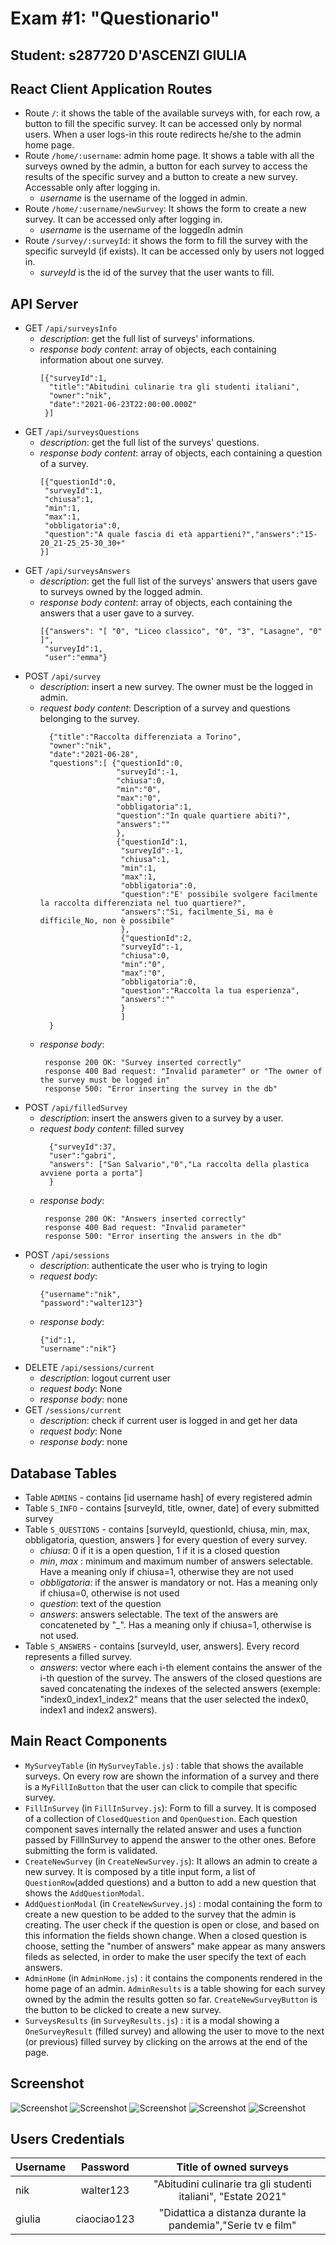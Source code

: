 # Exam #1: "Questionario"
## Student: s287720 D'ASCENZI GIULIA 


## React Client Application Routes

- Route `/`: it shows the table of the available surveys with, for each row, a button to fill the specific survey. It can be accessed only by normal users. When a user logs-in this route redirects he/she to the admin home page.
- Route `/home/:username`: admin home page. It shows a table with all the surveys owned by the admin, a button for each survey to access the results of the specific survey and a button to create a new survey. Accessable only after logging in.
  - *username* is the username of the logged in admin.
- Route `/home/:username/newSurvey`: It shows the form to create a new survey. It can be accessed only after logging in.
  - *username* is the username of the loggedIn admin
- Route `/survey/:surveyId`: it shows the form to fill the survey with the specific surveyId (if exists). It can be accessed only by users not logged in.
  - *surveyId* is the id of the survey that the user wants to fill.

## API Server

- GET `/api/surveysInfo`
  - *description*: get the full list of surveys' informations.
  - *response body content*: array of objects, each containing information about one survey.
       ```
       [{"surveyId":1,
         "title":"Abitudini culinarie tra gli studenti italiani",
         "owner":"nik",
         "date":"2021-06-23T22:00:00.000Z"
        }]
       ```
- GET `/api/surveysQuestions`
  - *description*: get the full list of the surveys' questions.
  - *response body content*: array of objects, each containing a question of a survey.
       ```
       [{"questionId":0,
        "surveyId":1,
        "chiusa":1,
        "min":1,
        "max":1,
        "obbligatoria":0,
        "question":"A quale fascia di età appartieni?","answers":"15-20_21-25_25-30_30+"
       }]
       ```
- GET `/api/surveysAnswers`
  - *description*: get the full list of the surveys' answers that users gave to surveys owned by the logged admin.
  - *response body content*: array of objects, each containing the answers that a user gave to a survey. 
       ```
       [{"answers": "[ "0", "Liceo classico", "0", "3", "Lasagne", "0" ]",
        "surveyId":1,
        "user":"emma"}
       ```
- POST `/api/survey`
  - *description*: insert a new survey. The owner must be the logged in admin.
  - *request body content*: Description of a survey and questions belonging to the survey.
      ```
        {"title":"Raccolta differenziata a Torino",
        "owner":"nik",
        "date":"2021-06-28",
        "questions":[ {"questionId":0,
                       "surveyId":-1,
                       "chiusa":0,
                       "min":"0",
                       "max":"0",
                       "obbligatoria":1,
                       "question":"In quale quartiere abiti?",
                       "answers":""
                       },
                       {"questionId":1,
                        "surveyId":-1,
                        "chiusa":1,
                        "min":1,
                        "max":1,
                        "obbligatoria":0,
                        "question":"E' possibile svolgere facilmente la raccolta differenziata nel tuo quartiere?",
                        "answers":"Si, facilmente_Si, ma è difficile_No, non è possibile"
                        },
                        {"questionId":2,
                        "surveyId":-1,
                        "chiusa":0,
                        "min":"0",
                        "max":"0",
                        "obbligatoria":0,
                        "question":"Raccolta la tua esperienza",
                        "answers":""
                        }
                        ]
        }
    ```
  - *response body*: 
    ```
     response 200 OK: "Survey inserted correctly"
     response 400 Bad request: "Invalid parameter" or "The owner of the survey must be logged in"
     response 500: "Error inserting the survey in the db"
    ```
- POST `/api/filledSurvey`
  - *description*: insert the answers given to a survey by a user.
  - *request body content*: filled survey
      ```
        {"surveyId":37,
        "user":"gabri",
        "answers": ["San Salvario","0","La raccolta della plastica avviene porta a porta"]
        }
    ```
  - *response body*: 
    ```
     response 200 OK: "Answers inserted correctly"
     response 400 Bad request: "Invalid parameter"
     response 500: "Error inserting the answers in the db"
    ```
- POST `/api/sessions`
  - *description*:  authenticate the user who is trying to login
  - *request body*:
       ```
      {"username":"nik",
      "password":"walter123"}
      ```
  - *response body*: 
      ```
     {"id":1,
     "username":"nik"}
     ```
- DELETE `/api/sessions/current`
   - *description*: logout current user
   - *request body*: None
   - *response body*: none
- GET `/sessions/current`
   - *description*: check if current user is logged in and get her data
   - *request body*: None
   - *response body*: none 

## Database Tables

- Table `ADMINS` - contains [id username hash] of every registered admin
- Table `S_INFO` - contains [surveyId, title, owner, date] of every submitted survey
- Table `S_QUESTIONS` - contains [surveyId, questionId, chiusa, min, max, obbligatoria, question, answers ] for every question of every survey. 
  * *chiusa*: 0 if it is a open question, 1 if it is a closed question
  * *min*, *max* : minimum and maximum number of answers selectable. Have a meaning only if chiusa=1, otherwise they are not used
  * *obbligatoria*: if the answer is mandatory or not. Has a meaning only if chiusa=0, otherwise is not used
  * *question*: text of the question
  * *answers*: answers selectable. The text of the answers are concateneted by "_". Has a meaning only if chiusa=1, otherwise is not used.
- Table `S_ANSWERS` - contains [surveyId, user, answers]. Every record represents a filled survey. 
  * *answers*: vector where each i-th element contains the answer of the i-th question of the survey. The answers of the closed questions are saved concatenating the indexes of the selected answers (exemple:  "index0_index1_index2" means that the user selected the index0, index1 and index2 answers).

## Main React Components

- `MySurveyTable` (in `MySurveyTable.js`) : table that shows the available surveys. 
On every row are shown the information of a survey and there is a `MyFillInButton` that the user can click to compile that specific survey.
- `FillInSurvey` (in `FillInSurvey.js`): Form to fill a survey. It is composed of a collection of `ClosedQuestion` and `OpenQuestion`. Each question component saves internally the related answer and uses a function passed by FillInSurvey to append the answer to the other ones. Before submitting the form is validated.
- `CreateNewSurvey` (in `CreateNewSurvey.js`): It allows an admin to create a new survey. It is composed by a title input form, a list of `QuestionRow`(added questions) and a button to add a new question that shows the `AddQuestionModal`. 
- `AddQuestionModal` (in `CreateNewSurvey.js`) : modal containing the form to create a new question to be added to the survey that the admin is creating. The user check if the question is open or close, and based on this information the fields shown change. When a closed question is choose, setting the "number of answers" make appear as many answers fileds as selected, in order to make the user specify the text of each answers.
- `AdminHome` (in `AdminHome.js`) : it contains the components rendered in the home page of an admin. `AdminResults` is a table showing for each survey owned by the admin the results gotten so far. `CreateNewSurveyButton` is the button to be clicked to create a new survey.
- `SurveysResults` (in `SurveyResults.js`) : it is a modal showing a `OneSurveyResult` (filled survey) and allowing the user to move to the next (or previous) filled survey by clicking on the arrows at the end of the page.



## Screenshot

![Screenshot](./img/home.png)
![Screenshot](./img/survey2.png)
![Screenshot](./img/adminhome.png)
![Screenshot](./img/newSurveyScreenshot.png)
![Screenshot](./img/visualizza.png)

## Users Credentials

| Username     | Password    |Title of owned surveys|
| :------------| :--------:  |:--------:|
| nik          | walter123   |"Abitudini culinarie tra gli studenti italiani", "Estate 2021"|
| giulia       | ciaociao123 |"Didattica a distanza durante la pandemia","Serie tv e film"| 

